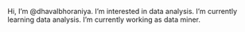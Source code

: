 Hi, I’m @dhavalbhoraniya.
I’m interested in data analysis.
I’m currently learning data analysis.
I’m currently working as data miner.
